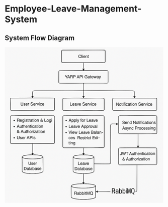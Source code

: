 # Employee-Leave-Management-System
## System Flow Diagram
![Employee-Leave-Management-System Flow Diagram](./Employee_Leave_Management_System_FlowDiagram.png)
